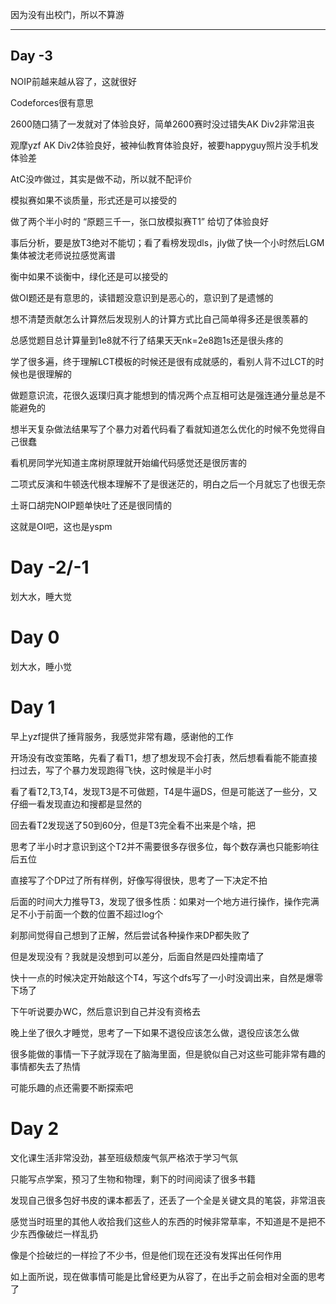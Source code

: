 

因为没有出校门，所以不算游

---

## Day -3

NOIP前越来越从容了，这就很好

Codeforces很有意思

2600随口猜了一发就对了体验良好，简单2600赛时没过错失AK Div2非常沮丧

观摩yzf AK Div2体验良好，被神仙教育体验良好，被要happyguy照片没手机发体验差

AtC没咋做过，其实是做不动，所以就不配评价

模拟赛如果不谈质量，形式还是可以接受的

做了两个半小时的 “原题三千一，张口放模拟赛T1” 给切了体验良好

事后分析，要是放T3绝对不能切；看了看榜发现dls，jly做了快一个小时然后LGM集体被沈老师说拉感觉离谱

衡中如果不谈衡中，绿化还是可以接受的

做OI题还是有意思的，读错题没意识到是恶心的，意识到了是遗憾的

想不清楚贡献怎么计算然后发现别人的计算方式比自己简单得多还是很羡慕的

总感觉题目总计算量到1e8就不行了结果天天nk=2e8跑1s还是很头疼的

学了很多遍，终于理解LCT模板的时候还是很有成就感的，看别人背不过LCT的时候也是很理解的

做题意识流，花很久返璞归真才能想到的情况两个点互相可达是强连通分量总是不能避免的

想半天复杂做法结果写了个暴力对着代码看了看就知道怎么优化的时候不免觉得自己很蠢

看机房同学光知道主席树原理就开始编代码感觉还是很厉害的

二项式反演和牛顿迭代根本理解不了是很迷茫的，明白之后一个月就忘了也很无奈

土哥口胡完NOIP题单快吐了还是很同情的

这就是OI吧，这也是yspm

# Day -2/-1

划大水，睡大觉

# Day 0

划大水，睡小觉

# Day 1

早上yzf提供了捶背服务，我感觉非常有趣，感谢他的工作

开场没有改变策略，先看了看T1，想了想发现不会打表，然后想看看能不能直接扫过去，写了个暴力发现跑得飞快，这时候是半小时

看了看T2,T3,T4，发现T3是不可做题，T4是牛逼DS，但是可能送了一些分，又仔细一看发现直边和搜都是显然的

回去看T2发现送了50到60分，但是T3完全看不出来是个啥，把

思考了半小时才意识到这个T2并不需要很多存很多位，每个数存满也只能影响往后五位

直接写了个DP过了所有样例，好像写得很快，思考了一下决定不拍

后面的时间大力推导T3，发现了很多性质：如果对一个地方进行操作，操作完满足不小于前面一个数的位置不超过log个

刹那间觉得自己想到了正解，然后尝试各种操作来DP都失败了

但是发现没有？我就是没想到可以差分，后面自然是四处撞南墙了

快十一点的时候决定开始敲这个T4，写这个dfs写了一小时没调出来，自然是爆零下场了

下午听说要办WC，然后意识到自己并没有资格去

晚上坐了很久才睡觉，思考了一下如果不退役应该怎么做，退役应该怎么做

很多能做的事情一下子就浮现在了脑海里面，但是貌似自己对这些可能非常有趣的事情都失去了热情

可能乐趣的点还需要不断探索吧

# Day 2

文化课生活非常没劲，甚至班级颓废气氛严格浓于学习气氛

只能写点学案，预习了生物和物理，剩下的时间阅读了很多书籍

发现自己很多包好书皮的课本都丢了，还丢了一个全是关键文具的笔袋，非常沮丧

感觉当时班里的其他人收拾我们这些人的东西的时候非常草率，不知道是不是把不少东西像破烂一样乱扔

像是个捡破烂的一样捡了不少书，但是他们现在还没有发挥出任何作用

如上面所说，现在做事情可能是比曾经更为从容了，在出手之前会相对全面的思考了
